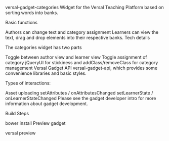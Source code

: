 versal-gadget-categories
Widget for the Versal Teaching Platform based on sorting words into banks.

Basic functions

Authors can change text and category assignment
Learners can view the text, drag and drop elements into their respective banks.
Tech details

The categories widget has two parts

Toggle between author view and learner view
Toggle assignment of category
jQueryUI for stickiness and addClass/removeClass for category management
Versal Gadget API versal-gadget-api, which provides some convenience libraries and basic styles.

Types of interactions:

Asset uploading
setAttributes / onAttributesChanged
setLearnerState / onLearnerStateChanged
Please see the gadget developer intro for more information about gadget development.

Build Steps

bower install
Preview gadget

versal preview

